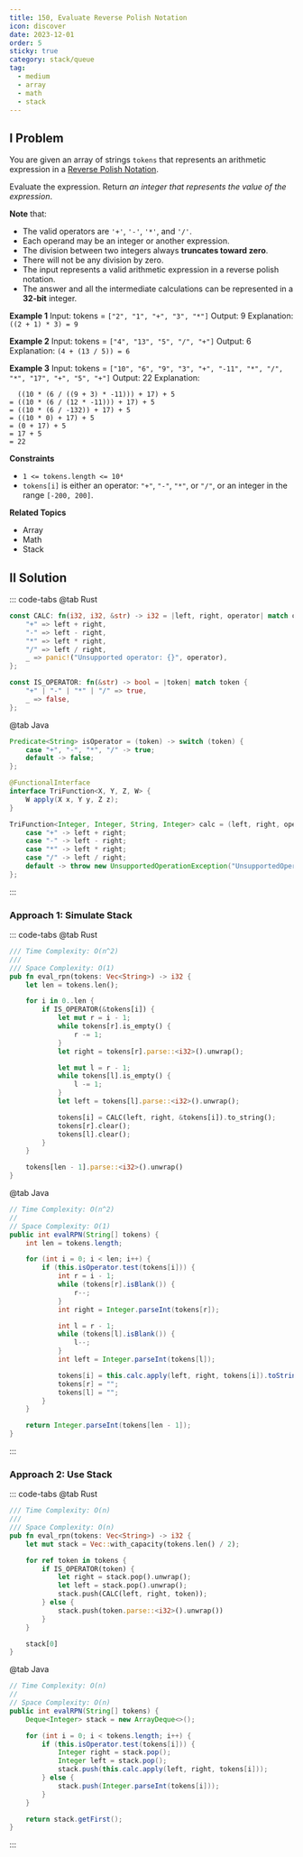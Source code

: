 ```yaml
---
title: 150, Evaluate Reverse Polish Notation
icon: discover
date: 2023-12-01
order: 5
sticky: true
category: stack/queue
tag: 
  - medium
  - array
  - math
  - stack
---
```


## I Problem
You are given an array of strings `tokens` that represents an arithmetic expression in a [Reverse Polish Notation][Reverse Polish Notation].

Evaluate the expression. Return *an integer that represents the value of the expression*.

**Note** that:
- The valid operators are `'+'`, `'-'`, `'*'`, and `'/'`.
- Each operand may be an integer or another expression.
- The division between two integers always **truncates toward zero**.
- There will not be any division by zero.
- The input represents a valid arithmetic expression in a reverse polish notation.
- The answer and all the intermediate calculations can be represented in a **32-bit** integer.

**Example 1**
Input: tokens = `["2", "1", "+", "3", "*"]`
Output: 9
Explanation: `((2 + 1) * 3) = 9`

**Example 2**
Input: tokens = `["4", "13", "5", "/", "+"]`
Output: 6
Explanation: `(4 + (13 / 5)) = 6`

**Example 3**
Input: tokens = `["10", "6", "9", "3", "+", "-11", "*", "/", "*", "17", "+", "5", "+"]`
Output: 22
Explanation: 
```text
  ((10 * (6 / ((9 + 3) * -11))) + 17) + 5
= ((10 * (6 / (12 * -11))) + 17) + 5
= ((10 * (6 / -132)) + 17) + 5
= ((10 * 0) + 17) + 5
= (0 + 17) + 5
= 17 + 5
= 22
```

**Constraints**
- `1 <= tokens.length <= 10⁴`
- `tokens[i]` is either an operator: `"+"`, `"-"`, `"*"`, or `"/"`, or an integer in the range `[-200, 200]`.

**Related Topics**
- Array
- Math
- Stack


## II Solution
::: code-tabs
@tab Rust
```rust
const CALC: fn(i32, i32, &str) -> i32 = |left, right, operator| match operator {
    "+" => left + right,
    "-" => left - right,
    "*" => left * right,
    "/" => left / right,
    _ => panic!("Unsupported operator: {}", operator),
};

const IS_OPERATOR: fn(&str) -> bool = |token| match token {
    "+" | "-" | "*" | "/" => true,
    _ => false,
};
```

@tab Java
```java
Predicate<String> isOperator = (token) -> switch (token) {
    case "+", "-", "*", "/" -> true;
    default -> false;
};

@FunctionalInterface
interface TriFunction<X, Y, Z, W> {
    W apply(X x, Y y, Z z);
}

TriFunction<Integer, Integer, String, Integer> calc = (left, right, operator) -> switch (operator) {
    case "+" -> left + right;
    case "-" -> left - right;
    case "*" -> left * right;
    case "/" -> left / right;
    default -> throw new UnsupportedOperationException("UnsupportedOperator");
};
```
:::

### Approach 1: Simulate Stack
::: code-tabs
@tab Rust
```rust
/// Time Complexity: O(n^2)
///
/// Space Complexity: O(1)
pub fn eval_rpn(tokens: Vec<String>) -> i32 {
    let len = tokens.len();

    for i in 0..len {
        if IS_OPERATOR(&tokens[i]) {
            let mut r = i - 1;
            while tokens[r].is_empty() {
                r -= 1;
            }
            let right = tokens[r].parse::<i32>().unwrap();

            let mut l = r - 1;
            while tokens[l].is_empty() {
                l -= 1;
            }
            let left = tokens[l].parse::<i32>().unwrap();

            tokens[i] = CALC(left, right, &tokens[i]).to_string();
            tokens[r].clear();
            tokens[l].clear();
        }
    }

    tokens[len - 1].parse::<i32>().unwrap()
}
```

@tab Java
```java
// Time Complexity: O(n^2)
//
// Space Complexity: O(1)
public int evalRPN(String[] tokens) {
    int len = tokens.length;

    for (int i = 0; i < len; i++) {
        if (this.isOperator.test(tokens[i])) {
            int r = i - 1;
            while (tokens[r].isBlank()) {
                r--;
            }
            int right = Integer.parseInt(tokens[r]);

            int l = r - 1;
            while (tokens[l].isBlank()) {
                l--;
            }
            int left = Integer.parseInt(tokens[l]);

            tokens[i] = this.calc.apply(left, right, tokens[i]).toString();
            tokens[r] = "";
            tokens[l] = "";
        }
    }

    return Integer.parseInt(tokens[len - 1]);
}
```
:::

### Approach 2: Use Stack
::: code-tabs
@tab Rust
```rust
/// Time Complexity: O(n)
///
/// Space Complexity: O(n)
pub fn eval_rpn(tokens: Vec<String>) -> i32 {
    let mut stack = Vec::with_capacity(tokens.len() / 2);

    for ref token in tokens {
        if IS_OPERATOR(token) {
            let right = stack.pop().unwrap();
            let left = stack.pop().unwrap();
            stack.push(CALC(left, right, token));
        } else {
            stack.push(token.parse::<i32>().unwrap())
        }
    }

    stack[0]
}
```

@tab Java
```java
// Time Complexity: O(n)
//
// Space Complexity: O(n)
public int evalRPN(String[] tokens) {
    Deque<Integer> stack = new ArrayDeque<>();

    for (int i = 0; i < tokens.length; i++) {
        if (this.isOperator.test(tokens[i])) {
            Integer right = stack.pop();
            Integer left = stack.pop();
            stack.push(this.calc.apply(left, right, tokens[i]));
        } else {
            stack.push(Integer.parseInt(tokens[i]));
        }
    }

    return stack.getFirst();
}
```
:::

[Reverse Polish Notation]: https://en.wikipedia.org/wiki/Reverse_Polish_notation
